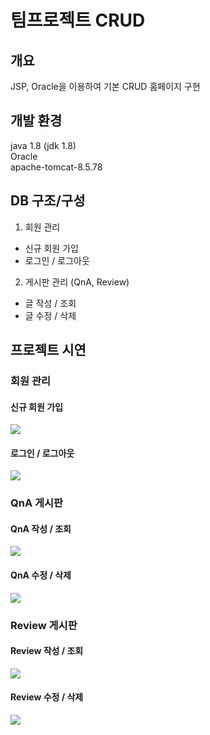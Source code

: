 # 팀프로젝트 CRUD


## 개요
JSP, Oracle을 이용하여 기본 CRUD 홈페이지 구현
## 개발 환경
java 1.8 (jdk 1.8) <br>
Oracle <br>
apache-tomcat-8.5.78 <br>
## DB 구조/구성
1. 회원 관리 <br>
- 신규 회원 가입 <br>
- 로그인 / 로그아웃 <br>
2. 게시판 관리 (QnA, Review)
- 글 작성 / 조회 <br>
- 글 수정 / 삭제 <br>
## 프로젝트 시연
### 회원 관리
#### 신규 회원 가입
<img src="https://user-images.githubusercontent.com/111734755/209706097-27d5a425-40bf-4f02-ab0c-69b3a4f6e087.gif">

#### 로그인 / 로그아웃
<img src="https://user-images.githubusercontent.com/111734755/209706397-21bc5ce2-d99e-4457-b7e4-f9880d0c7bad.gif">

### QnA 게시판
#### QnA 작성 / 조회
<img src="https://user-images.githubusercontent.com/111734755/209706676-afec9618-4115-4b1f-ac9a-504ba57e2440.gif">

#### QnA 수정 / 삭제
<img src="https://user-images.githubusercontent.com/111734755/209706984-ca6c5eee-2f24-445a-9780-f43b9c06a4af.gif">

### Review 게시판
#### Review 작성 / 조회
<img src="https://user-images.githubusercontent.com/111734755/209707185-c3f8ea93-6da5-43b4-9bf7-ac1f3d5bfa33.gif">

#### Review 수정 / 삭제
<img src="https://user-images.githubusercontent.com/111734755/209707358-231a51cf-1e27-4d68-8f20-90aa58b6fd7f.gif">
